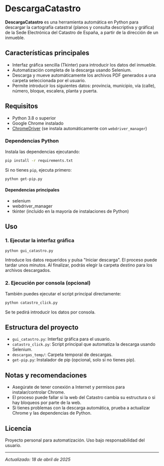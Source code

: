 # DescargaCatastro

**DescargaCatastro** es una herramienta automática en Python para descargar la cartografía catastral (planos y consulta descriptiva y gráfica) de la Sede Electrónica del Catastro de España, a partir de la dirección de un inmueble.

## Características principales
- Interfaz gráfica sencilla (Tkinter) para introducir los datos del inmueble.
- Automatización completa de la descarga usando Selenium.
- Descarga y mueve automáticamente los archivos PDF generados a una carpeta seleccionada por el usuario.
- Permite introducir los siguientes datos: provincia, municipio, vía (calle), número, bloque, escalera, planta y puerta.

## Requisitos
- Python 3.8 o superior
- Google Chrome instalado
- [ChromeDriver](https://chromedriver.chromium.org/) (se instala automáticamente con `webdriver_manager`)

### Dependencias Python
Instala las dependencias ejecutando:

```bash
pip install -r requirements.txt
```

Si no tienes `pip`, ejecuta primero:
```bash
python get-pip.py
```

#### Dependencias principales
- selenium
- webdriver_manager
- tkinter (incluido en la mayoría de instalaciones de Python)

## Uso

### 1. Ejecutar la interfaz gráfica

```bash
python gui_catastro.py
```

Introduce los datos requeridos y pulsa "Iniciar descarga". El proceso puede tardar unos minutos. Al finalizar, podrás elegir la carpeta destino para los archivos descargados.

### 2. Ejecución por consola (opcional)
También puedes ejecutar el script principal directamente:

```bash
python catastro_click.py
```

Se te pedirá introducir los datos por consola.

## Estructura del proyecto

- `gui_catastro.py`: Interfaz gráfica para el usuario.
- `catastro_click.py`: Script principal que automatiza la descarga usando Selenium.
- `descargas_temp/`: Carpeta temporal de descargas.
- `get-pip.py`: Instalador de pip (opcional, solo si no tienes pip).

## Notas y recomendaciones
- Asegúrate de tener conexión a Internet y permisos para instalar/controlar Chrome.
- El proceso puede fallar si la web del Catastro cambia su estructura o si hay bloqueos por parte de la web.
- Si tienes problemas con la descarga automática, prueba a actualizar Chrome y las dependencias de Python.

## Licencia
Proyecto personal para automatización. Uso bajo responsabilidad del usuario.

---

*Actualizado: 18 de abril de 2025*
